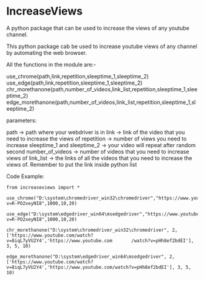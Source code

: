 # IncreaseViews
A python package that can be used to increase the views of any youtube channel.

This python package cab be used to increase youtube views of any channel by automating the web browser.

All the functions in the module are:-

use_chrome(path,link,repetition,sleeptime_1,sleeptime_2)
use_edge(path,link,repetition,sleeptime_1,sleeptime_2)
chr_morethanone(path,number_of_videos,link_list,repetition,sleeptime_1,sleeptime_2)
edge_morethanone(path,number_of_videos,link_list,repetition,sleeptime_1,sleeptime_2)

parameters:

path -> path where your webdriver is in 
link -> link of the video that you need to increase the views of
repetition -> number of views you need to increase
sleeptime_1 and sleeptime_2 -> your video will repeat after random second
number_of_videos -> number of videos that you need to increase views of
link_list -> the links of all the videos that you need to increase the views of. Remember to put the link inside python list

Code Example:

    from increaseviews import *

    use_chrome("D:\system\chromedriver_win32\chromedriver","https://www.youtube.com/watch?v=R-PO2xeyNI8",1000,10,20) 

    use_edge("D:\system\edgedriver_win64\msedgedriver","https://www.youtube.com/watch?v=R-PO2xeyNI8",1000,10,20) 

    chr_morethanone("D:\system\chromedriver_win32\chromedriver", 2, ['https://www.youtube.com/watch?v=8iqL7yVU2Y4','https://www.youtube.com       /watch?v=pHh8ef2bdEI'], 3, 5, 10)

    edge_morethanone("D:\system\edgedriver_win64\msedgedriver", 2, ['https://www.youtube.com/watch?v=8iqL7yVU2Y4','https://www.youtube.com/watch?v=pHh8ef2bdEI'], 3, 5, 10)


